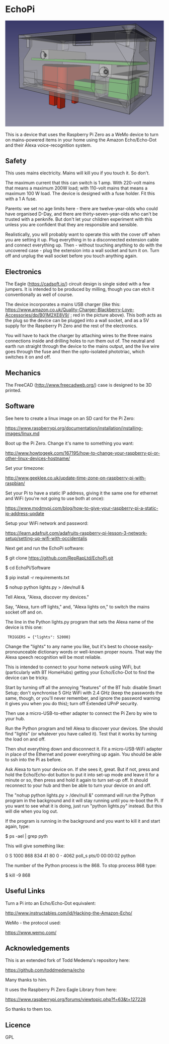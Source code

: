 # EchoPi

![FreeCAD design](https://raw.githubusercontent.com/RepRapLtd/EchoPi/master/Pictures/case-cad.png)

This is a device that uses the Raspberry Pi Zero as a WeMo device to turn on mains-powered items in your home using the Amazon Echo/Echo-Dot and their Alexa voice-recognition system.

## Safety

This uses mains electricity.  Mains will kill you if you touch it.  So don't.

The maximum current that this can switch is 1 amp.  With 220-volt mains that means a maximum 200W load; with 110-volt mains that means a maximum 100 W load.  The device is designed with a fuse holder.  Fit this with a 1 A fuse.

Parents: we set no age limits here - there are twelve-year-olds who could have organised D-Day, and there are thirty-seven-year-olds who can't be trusted with a penknife.  But don't let your children experiment with this unless you are confident that they are responsible and sensible.

Realistically, you will probably want to operate this with the cover off when you are setting it up.  Plug everything in to a disconnected extension cable and connect everything up.  Then - without touching anything to do with the uncovered case - plug the extension into a wall socket and turn it on.  Turn off and unplug the wall socket before you touch anything again.

## Electronics

The Eagle (https://cadsoft.io/) circuit design is single sided with a few jumpers.  It is intended to be produced by milling, though you can etch it conventionally as well of course.

The device incorporates a mains USB charger (like this: https://www.amazon.co.uk/Quality-Charger-Blackberry-Love-Accessories/dp/B01M2XE8V9/ ; red in the picture above).  This both acts as the plug so the device can be plugged into a wall socket, and as a 5V supply for the Raspberry Pi Zero and the rest of the electronics.

You will have to hack the charger by attaching wires to the three mains connections inside and drilling holes to run them out of.  The neutral and earth run straight through the device to the mains output, and the live wire goes through the fuse and then the opto-isolated phototriac, which switches it on and off.   

## Mechanics

The FreeCAD (http://www.freecadweb.org/) case is designed to be 3D printed.  

## Software

See here to create a linux image on an SD card for the Pi Zero:

https://www.raspberrypi.org/documentation/installation/installing-images/linux.md

Boot up the Pi Zero.  Change it's name to something you want:

http://www.howtogeek.com/167195/how-to-change-your-raspberry-pi-or-other-linux-devices-hostname/

Set your timezone:

http://www.geeklee.co.uk/update-time-zone-on-raspberry-pi-with-raspbian/

Set your Pi to have a static IP address, giving it the same one for ethernet and WiFi (you're not going to use both at once):

https://www.modmypi.com/blog/how-to-give-your-raspberry-pi-a-static-ip-address-update

Setup your WiFi network and password:

https://learn.adafruit.com/adafruits-raspberry-pi-lesson-3-network-setup/setting-up-wifi-with-occidentalis

Next get and run the EchoPi software:

$ git clone https://github.com/RepRapLtd/EchoPi.git

$ cd EchoPi/Software

$ pip install -r requirements.txt

$ nohup python lights.py > /dev/null &

Tell Alexa, "Alexa, discover my devices."

Say, "Alexa, turn off lights," and, "Alexa lights on," to switch the mains socket off and on.

The line in the Python lights.py program that sets the Alexa name of the device is this one:

     TRIGGERS = {"lights": 52000}

Change the "lights" to any name you like, but it's best to choose easily-pronounceable dictionary words or well-known proper nouns.  That way the Alexa speech recognition will be most reliable.

This is intended to connect to your home network using WiFi, but (particularly with BT HomeHubs) getting your Echo/Echo-Dot to find the device can be tricky.  

Start by turning off all the annoying "features" of the BT hub: disable Smart Setup; don't synchronise 5 GHz WiFi with 2.4 GHz (keep the passwords the same, though, or you'll never remember, and ignore the password warning it gives you when you do this); turn off Extended UPnP security.

Then use a micro-USB-to-ether adapter to connect the Pi Zero by wire to your hub.  

Run the Python program and tell Alexa to discover your devices.  She should find "lights" (or whatever you have called it).  Test that it works by turning the load on and off.

Then shut everything down and disconnect it.  Fit a micro-USB-WiFi adapter in place of the Ethernet and power everything up again.  You should be able to ssh into the Pi as before.

Ask Alexa to turn your device on.  If she sees it, great.  But if not, press and hold the Echo/Echo-dot button to put it into set-up mode and leave it for a minute or so, then press and hold it again to turn set-up off.  It should reconnect to your hub and then be able to turn your device on and off.

The "nohup python lights.py > /dev/null &" command will run the Python program in the background and it will stay running until you re-boot the Pi.  If you want to see what it is doing, just run "python lights.py" instead.  But this will die when you log out.

If the program is running in the background and you want to kill it and start again, type:

$ ps -ael | grep pyth

This will give something like:

  0 S  1000   868   834 41  80   0 -  4062 poll_s pts/0    00:00:02 python

The number of the Python process is the 868.  To stop process 868 type:

$ kill -9 868


## Useful Links

Turn a Pi into an Echo/Echo-Dot equivalent:

http://www.instructables.com/id/Hacking-the-Amazon-Echo/

WeMo - the protocol used:

https://www.wemo.com/

## Acknowledgements

This is an extended fork of Todd Medema's repository here:

https://github.com/toddmedema/echo

Many thanks to him.

It uses the Raspberry Pi Zero Eagle Library from here:

https://www.raspberrypi.org/forums/viewtopic.php?f=63&t=127228

So thanks to them too.

## Licence

GPL


